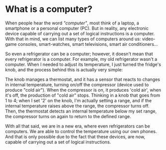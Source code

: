 # What is a computer?
When people hear the word _"computer"_, most think of a laptop, a smartphone or a personal computer (PC).
But in reality, any electronic device capable of carrying out a set of logical instructions is a computer.
With that in mind, we can list many types of computers around us: video-game consoles, smart-watches, smart televisions,
smart air conditioners... 

So even a refrigerator can be a computer; however, it doesn't mean that every refrigerator is a computer. 
For example, my old refrigerator wasn't a computer. When I needed to adjust its temperature, I 
just turned the fridge's knob, and the process behind this is actually very simple:  

The knob manages a thermostat, and it has a sensor that reacts to changes in internal temperature, turning on/off the compressor (device used to produce "cold air").
When the compressor is on, it produces 'cold air', when it's off, the production of "cold air" stops.
Thinking in a knob that goes from 1 to 4; when I set '2' on the knob, I'm actually setting a range, and if the internal temperature raises above the range, the compressor
turns off. Then, the thermostat detects an internal temperature below my set range, the compressor turns on again to return to the defined range.

With all that said, we are in a new era, where even refrigerators can be computers. We are able to control 
the temperature using our own phones. And that is only possible due to the fact that these devices, are now, 
capable of carrying out a set of logical instructions.



